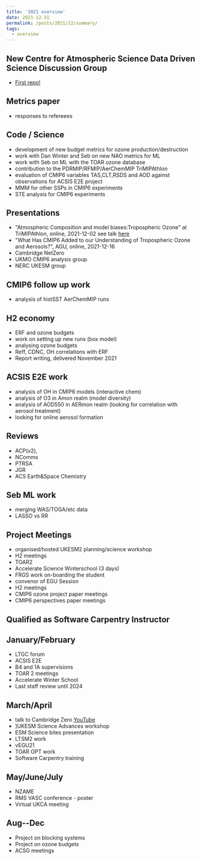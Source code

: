 ```yaml
---
title: '2021 overview'
date: 2021-12-31
permalink: /posts/2021/12/summary/
tags:
  - overview
---
```


## New Centre for Atmospheric Science Data Driven Science Discussion Group
- [First repo!](https://github.com/Centre-for-Atmospheric-Science-Cam-Chem/best-practices-and-data-sources)

## Metrics paper
- responses to refereees 

## Code / Science
- development of new budget metrics for ozone production/destruction
- work with Dan Winter and Seb on new NAO metrics for ML
- work with Seb on ML with the TOAR ozone database
- contribution to the PDRMIP/RFMIP/AerChemMIP TriMIPAthlon
- evaluation of CMIP6 variables TAS,CLT,RSDS and AOD against observations for ACSIS E2E project
- MMM for other SSPs in CMIP6 experiments
- STE analysis for CMIP6 experiments

## Presentations
- "Atmospheric Composition and model biases:Tropospheric Ozone" at TriMIPAthlon, online, 2021-12-02
see talk [here](https://paultgriffiths.github.io/talks/2021-12-02-TriMIP)
- "What Has CMIP6 Added to our Understanding of Tropospheric Ozone and Aerosols?", AGU, online, 2021-12-16
- Cambridge NetZero
- UKMO CMIP6 analysis group
- NERC UKESM group

## CMIP6 follow up work
- analysis of histSST AerChemMIP runs

## H2 economy
- ERF and ozone budgets
- work on setting up new runs (box model)
- analysing ozone budgets
- Reff, CDNC, OH correlations with ERF
- Report writing, delivered November 2021

## ACSIS E2E work
- analysis of OH in CMIP6 models (interactive chem)
- analysis of O3 in Amon realm (model diversity)
- analysis of AOD550 in AERmon realm (looking for correlation with aerosol treatment)
- looking for online aerosol formation 

## Reviews
- ACP(x2), 
- NComms
- PTRSA
- JGR
- ACS Earth&Space Chemistry

## Seb ML work
- merging WAS/TOGA/etc data 
- LASSO vs RR

## Project Meetings
- organised/hosted UKESM2 planning/science workshop
- H2 meetings
- TOAR2
- Accelerate Science Winterschool (3 days)
- FRGS work on-boarding the student 
- convenor of EGU Session
- H2 meetings
- CMIP6 ozone project paper meetings
- CMIP6 perspectives paper meetings

## Qualified as Software Carpentry Instructor

## January/February
- LTGC forum
- ACSIS E2E 
- B4 and 1A supervisions
- TOAR 2 meetings
- Accelerate Winter School
- Last staff review until 2024

## March/April
- talk to Cambridge Zero [YouTube](https://www.youtube.com/watch?v=5PYb8Y_bgtI&t=4609s)
- ]UKESM Science Advances workshop
- ESM Science bites presentation
- LTSM2 work
- vEGU21
- TOAR OPT work
- Software Carpentry training

## May/June/July
- NZAME 
- RMS VASC conference - poster
- Virtual UKCA meeting

## Aug--Dec
- Project on blocking systems
- Project on ozone budgets
- ACSG meetings